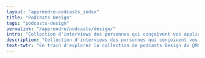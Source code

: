 ```yaml
---
layout: "apprendre-podcasts_index"
title: "Podcasts Design"
tags: "podcasts-design"
permalink: "/apprendre/podcasts/design/"
intro: "Collection d'interviews des personnes qui conçoivent vos applications préférées."
description: "Collection d'interviews des personnes qui conçoivent vos applications préférées"
text-twtr: "En train d'explorer la collection de podcasts Design du @MagDuWebdesign"
---
```

